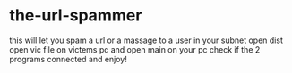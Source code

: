 # the-url-spammer
this will let you spam a url or a massage to a user in your subnet
open dist
open vic file on victems pc and open main on your pc
check if the 2 programs connected and enjoy!
